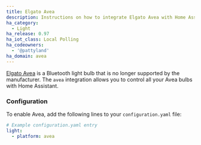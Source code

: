 ```yaml
---
title: Elgato Avea
description: Instructions on how to integrate Elgato Avea with Home Assistant.
ha_category:
  - Light
ha_release: 0.97
ha_iot_class: Local Polling
ha_codeowners:
  - '@pattyland'
ha_domain: avea
---
```


[Elgato Avea](https://www.evehome.com/en/news/elgato-avea-transform-your-home) is a Bluetooth light bulb that is no longer supported by the manufacturer. The `avea` integration allows you to control all your Avea bulbs with Home Assistant.

### Configuration

To enable Avea, add the following lines to your `configuration.yaml` file:

```yaml
# Example configuration.yaml entry
light:
  - platform: avea
```
